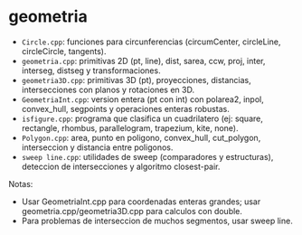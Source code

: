 # geometria

- `Circle.cpp`: funciones para circunferencias (circumCenter, circleLine, circleCircle, tangents).
- `geometria.cpp`: primitivas 2D (pt, line), dist, sarea, ccw, proj, inter, interseg, distseg y transformaciones.
- `geometria3D.cpp`: primitivas 3D (pt), proyecciones, distancias, intersecciones con planos y rotaciones en 3D.
- `GeometriaInt.cpp`: version entera (pt con int) con polarea2, inpol, convex_hull, segpoints y operaciones enteras robustas.
- `isfigure.cpp`: programa que clasifica un cuadrilatero (ej: square, rectangle, rhombus, parallelogram, trapezium, kite, none).
- `Polygon.cpp`: area, punto en poligono, convex_hull, cut_polygon, interseccion y distancia entre poligonos.
- `sweep line.cpp`: utilidades de sweep (comparadores y estructuras), deteccion de intersecciones y algoritmo closest-pair.


Notas: 
- Usar GeometriaInt.cpp para coordenadas enteras grandes; usar geometria.cpp/geometria3D.cpp para calculos con double. 
- Para problemas de interseccion de muchos segmentos, usar sweep line.